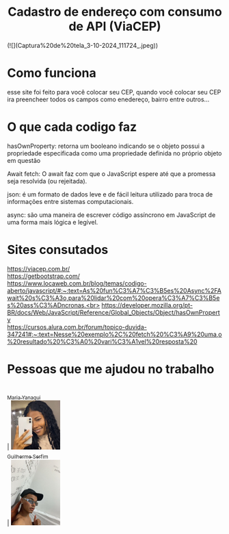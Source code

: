 <h1 align="center">  Cadastro de endereço com consumo de API (ViaCEP) </h1>
(![](Captura%20de%20tela_3-10-2024_111724_.jpeg))

# Como funciona 
esse site foi feito para você colocar seu CEP, quando você colocar seu CEP ira preencheer todos os campos como enedereço, bairro entre outros...


# O que cada codigo faz 
 hasOwnProperty: retorna um booleano indicando se o objeto possui a propriedade especificada como uma propriedade definida no próprio objeto em questão
  
 Await fetch:  O await faz com que o JavaScript espere até que a promessa seja resolvida (ou rejeitada).

 ⁠json: é um formato de dados leve e de fácil leitura utilizado para troca de informações entre sistemas computacionais. 

 ⁠async:  são uma maneira de escrever código assíncrono em JavaScript de uma forma mais lógica e legível. 

# Sites consutados
https://viacep.com.br/<br>
https://getbootstrap.com/<br>
https://www.locaweb.com.br/blog/temas/codigo-aberto/javascript/#:~:text=As%20fun%C3%A7%C3%B5es%20Async%2FAwait%20s%C3%A3o,para%20lidar%20com%20opera%C3%A7%C3%B5es%20ass%C3%ADncronas.<br>
https://developer.mozilla.org/pt-BR/docs/Web/JavaScript/Reference/Global_Objects/Object/hasOwnProperty<br>
https://cursos.alura.com.br/forum/topico-duvida-347241#:~:text=Nesse%20exemplo%2C%20fetch%20%C3%A9%20uma,o%20resultado%20%C3%A0%20vari%C3%A1vel%20resposta%20<br>

# Pessoas que me ajudou no trabalho
 [<br><sub>Maria Yanagui<br> </sub>](https://github.com/mariayanagui) |  [<img loading="lazy" src="yanagui.jpg" width=115><br><sub>Guilherme Serfim<br></sub>](https://github.com/Guilimas2) |  [<img loading="lazy" src="guieu.jpg" width=115><br><sub></sub>](h) 